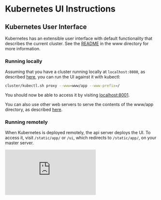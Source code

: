 # Kubernetes UI Instructions

## Kubernetes User Interface
Kubernetes has an extensible user interface with default functionality that describes the current cluster. See the [README](../www/README.md) in the www directory for more information.

### Running locally
Assuming that you have a cluster running locally at `localhost:8080`, as described [here](getting-started-guides/locally.md), you can run the UI against it with kubectl:

```sh
cluster/kubectl.sh proxy --www=www/app --www-prefix=/
```

You should now be able to access it by visiting [localhost:8001](http://localhost:8001/).

You can also use other web servers to serve the contents of the www/app directory, as described [here](../www/README.md#serving-the-app-during-development). 

### Running remotely
When Kubernetes is deployed remotely, the api server deploys the UI. To access it, visit `/static/app/` or `/ui`, which redirects to `/static/app/`, on your master server.

[![Analytics](https://kubernetes-site.appspot.com/UA-36037335-10/GitHub/docs/ui.md?pixel)]()
